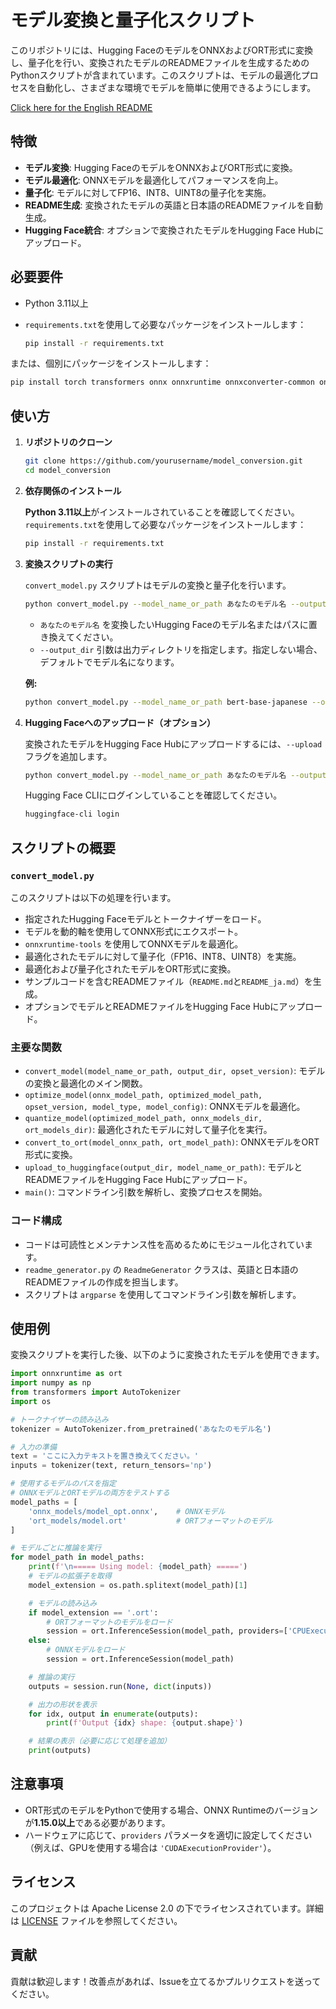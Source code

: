 # モデル変換と量子化スクリプト

このリポジトリには、Hugging FaceのモデルをONNXおよびORT形式に変換し、量子化を行い、変換されたモデルのREADMEファイルを生成するためのPythonスクリプトが含まれています。このスクリプトは、モデルの最適化プロセスを自動化し、さまざまな環境でモデルを簡単に使用できるようにします。

[Click here for the English README](README.md)

## 特徴

- **モデル変換**: Hugging FaceのモデルをONNXおよびORT形式に変換。
- **モデル最適化**: ONNXモデルを最適化してパフォーマンスを向上。
- **量子化**: モデルに対してFP16、INT8、UINT8の量子化を実施。
- **README生成**: 変換されたモデルの英語と日本語のREADMEファイルを自動生成。
- **Hugging Face統合**: オプションで変換されたモデルをHugging Face Hubにアップロード。

## 必要要件

- Python 3.11以上
- `requirements.txt`を使用して必要なパッケージをインストールします：

  ```bash
  pip install -r requirements.txt
  ```

または、個別にパッケージをインストールします：

```bash
pip install torch transformers onnx onnxruntime onnxconverter-common onnxruntime-tools onnxruntime-transformers huggingface_hub
```

## 使い方

1. **リポジトリのクローン**

   ```bash
   git clone https://github.com/yourusername/model_conversion.git
   cd model_conversion
   ```

2. **依存関係のインストール**

   **Python 3.11以上**がインストールされていることを確認してください。`requirements.txt`を使用して必要なパッケージをインストールします：

   ```bash
   pip install -r requirements.txt
   ```

3. **変換スクリプトの実行**

   `convert_model.py` スクリプトはモデルの変換と量子化を行います。

   ```bash
   python convert_model.py --model_name_or_path あなたのモデル名 --output_dir 出力ディレクトリ
   ```

   - `あなたのモデル名` を変換したいHugging Faceのモデル名またはパスに置き換えてください。
   - `--output_dir` 引数は出力ディレクトリを指定します。指定しない場合、デフォルトでモデル名になります。

   **例:**

   ```bash
   python convert_model.py --model_name_or_path bert-base-japanese --output_dir bert_onnx
   ```

4. **Hugging Faceへのアップロード（オプション）**

   変換されたモデルをHugging Face Hubにアップロードするには、`--upload` フラグを追加します。

   ```bash
   python convert_model.py --model_name_or_path あなたのモデル名 --output_dir 出力ディレクトリ --upload
   ```

   Hugging Face CLIにログインしていることを確認してください。

   ```bash
   huggingface-cli login
   ```

## スクリプトの概要

### `convert_model.py`

このスクリプトは以下の処理を行います。

- 指定されたHugging Faceモデルとトークナイザーをロード。
- モデルを動的軸を使用してONNX形式にエクスポート。
- `onnxruntime-tools` を使用してONNXモデルを最適化。
- 最適化されたモデルに対して量子化（FP16、INT8、UINT8）を実施。
- 最適化および量子化されたモデルをORT形式に変換。
- サンプルコードを含むREADMEファイル（`README.md`と`README_ja.md`）を生成。
- オプションでモデルとREADMEファイルをHugging Face Hubにアップロード。

### 主要な関数

- `convert_model(model_name_or_path, output_dir, opset_version)`: モデルの変換と最適化のメイン関数。
- `optimize_model(onnx_model_path, optimized_model_path, opset_version, model_type, model_config)`: ONNXモデルを最適化。
- `quantize_model(optimized_model_path, onnx_models_dir, ort_models_dir)`: 最適化されたモデルに対して量子化を実行。
- `convert_to_ort(model_onnx_path, ort_model_path)`: ONNXモデルをORT形式に変換。
- `upload_to_huggingface(output_dir, model_name_or_path)`: モデルとREADMEファイルをHugging Face Hubにアップロード。
- `main()`: コマンドライン引数を解析し、変換プロセスを開始。

### コード構成

- コードは可読性とメンテナンス性を高めるためにモジュール化されています。
- `readme_generator.py` の `ReadmeGenerator` クラスは、英語と日本語のREADMEファイルの作成を担当します。
- スクリプトは `argparse` を使用してコマンドライン引数を解析します。

## 使用例

変換スクリプトを実行した後、以下のように変換されたモデルを使用できます。

```python
import onnxruntime as ort
import numpy as np
from transformers import AutoTokenizer
import os

# トークナイザーの読み込み
tokenizer = AutoTokenizer.from_pretrained('あなたのモデル名')

# 入力の準備
text = 'ここに入力テキストを置き換えてください。'
inputs = tokenizer(text, return_tensors='np')

# 使用するモデルのパスを指定
# ONNXモデルとORTモデルの両方をテストする
model_paths = [
    'onnx_models/model_opt.onnx',    # ONNXモデル
    'ort_models/model.ort'           # ORTフォーマットのモデル
]

# モデルごとに推論を実行
for model_path in model_paths:
    print(f'\n===== Using model: {model_path} =====')
    # モデルの拡張子を取得
    model_extension = os.path.splitext(model_path)[1]

    # モデルの読み込み
    if model_extension == '.ort':
        # ORTフォーマットのモデルをロード
        session = ort.InferenceSession(model_path, providers=['CPUExecutionProvider'])
    else:
        # ONNXモデルをロード
        session = ort.InferenceSession(model_path)

    # 推論の実行
    outputs = session.run(None, dict(inputs))

    # 出力の形状を表示
    for idx, output in enumerate(outputs):
        print(f'Output {idx} shape: {output.shape}')

    # 結果の表示（必要に応じて処理を追加）
    print(outputs)
```

## 注意事項

- ORT形式のモデルをPythonで使用する場合、ONNX Runtimeのバージョンが**1.15.0以上**である必要があります。
- ハードウェアに応じて、`providers` パラメータを適切に設定してください（例えば、GPUを使用する場合は `'CUDAExecutionProvider'`）。

## ライセンス

このプロジェクトは Apache License 2.0 の下でライセンスされています。詳細は [LICENSE](LICENSE) ファイルを参照してください。

## 貢献

貢献は歓迎します！改善点があれば、Issueを立てるかプルリクエストを送ってください。
